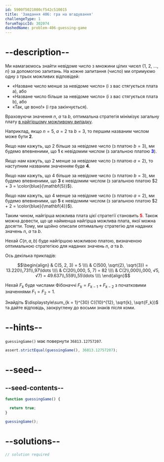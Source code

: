 ```yaml
---
id: 5900f5021000cf542c510015
title: 'Завдання 406: гра на вгадування'
challengeType: 1
forumTopicId: 302074
dashedName: problem-406-guessing-game
---
```


# --description--

Ми намагаємось знайти невідоме число з множини цілих чисел {1, 2, ..., $n$} за допомогою запитань. На кожне запитання (число) ми отримуємо одну з трьох можливих відповідей:

- «Назване число менше за невідоме число» (і з вас стягується плата a), або
- «Назване число більше за невідоме число» (і з вас стягується плата b), або
- «Так, це воно!» (і гра закінчується).

Враховуючи значення $n$, $a$ та $b$, оптимальна стратегія мінімізує загальну плату <u>в найгіршому можливому випадку</u>.

Наприклад, якщо $n = 5$, $a = 2$ та $b = 3$, то першим названим числом може бути <strong>2</strong>.

Якщо нам кажуть, що 2 більше за невідоме число (з платою $b = 3$), ми будемо впевненими, що <strong>1</strong> є невідомим числом (з загальною платою <strong><span style="color: blue;">3</span></strong>).

Якщо нам кажуть, що 2 менше за невідоме число (з платою $a = 2$), то наступним названим значенням буде <strong>4</strong>.

Якщо нам кажуть, що 4 більше за невідоме число (з платою $b = 3$), ми будемо впевненими, що <strong>3</strong> є невідомим числом (з загальною платою $2 + 3 = \color{blue}{\mathbf{5}}$).

Якщо нам кажуть, що 4 менше за невідоме число (з платою $a = 2$), ми будемо впевненими, що <strong>5</strong> є невідомим числом (з загальною платою $2 + 2 = \color{blue}{\mathbf{4}}$).

Таким чином, найгірша можлива плата цієї стратегії становить <strong><span style="color: red">5</span></strong>. Також можна довести, що це найменша найгірша можлива плата, якої можна досягти. Тому, ми щойно описали оптимальну стратегію для наданих значень $n$, $a$ та $b$.

Нехай $C(n, a, b)$ буде найгіршою можливою платою, визначеною оптимальною стратегією для наданих значень $n$, $a$ та $b$.

Ось декілька прикладів:

$$\begin{align}   & C(5, 2, 3) = 5 \\\\
  & C(500, \sqrt{2}, \sqrt{3}) = 13.220\\,731\\,97\ldots \\\\   & C(20\\,000, 5, 7) = 82 \\\\
  & C(2\\,000\\,000, √5, √7) = 49.637\\,559\\,55\ldots \\\\ \end{align}$$

Нехай $F_k$ буде числами Фібоначчі $F_k = F_{k - 1} + F_{k - 2}$ з початковими значеннями $F_1 = F_2 = 1$.

Знайдіть $\displaystyle\sum_{k = 1}^{30} C({10}^{12}, \sqrt{k}, \sqrt{F_k})$ та дайте відповідь, заокруглену до восьми знаків після коми.

# --hints--

`guessingGame()` має повернути `36813.12757207`.

```js
assert.strictEqual(guessingGame(), 36813.12757207);
```

# --seed--

## --seed-contents--

```js
function guessingGame() {

  return true;
}

guessingGame();
```

# --solutions--

```js
// solution required
```
